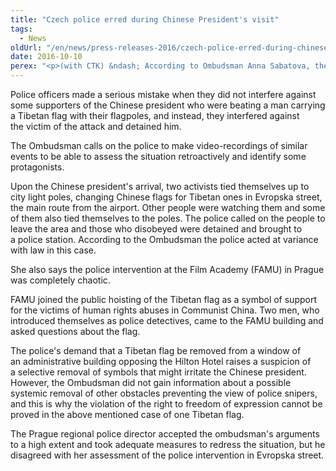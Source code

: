 ```yaml
---
title: "Czech police erred during Chinese President's visit"
tags:
  - News
oldUrl: "/en/news/press-releases-2016/czech-police-erred-during-chinese-presidents-visit/"
date: 2016-10-10
perex: "<p>(with CTK) &ndash; According to Ombudsman Anna Sabatova, the Czech police acted chaotically and disproportionately during some incidents in the streets of Prague accompanying the March visit by Chinese President Xi Jinping. The police detained some people groundlessly.</p>"
---
```


<!-- imported from the old website -->

<p>Police officers made a serious mistake when they did not interfere against some supporters of the Chinese president who were beating a man carrying a Tibetan flag with their flagpoles, and instead, they interfered against the victim of the attack and detained him.</p> <p>The Ombudsman calls on the police to make video-recordings of similar events to be able to assess the situation retroactively and identify some protagonists.</p> <p>Upon the Chinese president's arrival, two activists tied themselves up to city light poles, changing Chinese flags for Tibetan ones in Evropska street, the main route from the airport. Other people were watching them and some of them also tied themselves to the poles. The police called on the people to leave the area and those who disobeyed were detained and brought to a police station. According to the Ombudsman the police acted at variance with law in this case.</p> <p>She also says the police intervention at the Film Academy (FAMU) in Prague was completely chaotic.</p> <p>FAMU joined the public hoisting of the Tibetan flag as a symbol of support for the victims of human rights abuses in Communist China. Two men, who introduced themselves as police detectives, came to the FAMU building and asked questions about the flag.</p> <p>The police's demand that a Tibetan flag be removed from a window of an administrative building opposing the Hilton Hotel raises a suspicion of a selective removal of symbols that might irritate the Chinese president. However, the Ombudsman did not gain information about a possible systemic removal of other obstacles preventing the view of police snipers, and this is why the violation of the right to freedom of expression cannot be proved in the above mentioned case of one Tibetan flag.</p> <p>The Prague regional police director accepted the ombudsman's arguments to a high extent and took adequate measures to redress the situation, but he disagreed with her assessment of the police intervention in Evropska street.</p>
